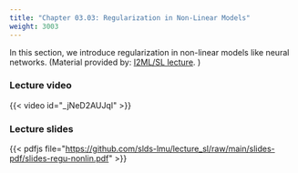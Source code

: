 ```yaml
---
title: "Chapter 03.03: Regularization in Non-Linear Models"
weight: 3003
---
```

In this section, we introduce regularization in non-linear models like neural networks.
(Material provided by: [I2ML/SL lecture](https://slds-lmu.github.io/i2ml/chapters/15_regularization/).
)

<!--more-->

### Lecture video

{{< video id="_jNeD2AUJqI" >}}

### Lecture slides

{{< pdfjs file="https://github.com/slds-lmu/lecture_sl/raw/main/slides-pdf/slides-regu-nonlin.pdf" >}}